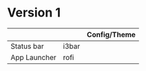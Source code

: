 # Version 1
|     |  | Config/Theme|
| -------- | ------- |- |
| Status bar | i3bar     | |
| App Launcher    | rofi    | |